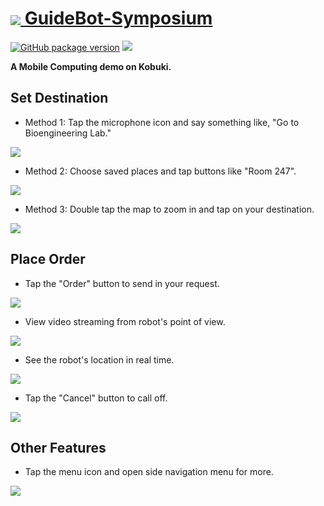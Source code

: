 # <a href="http://ec2-18-216-168-161.us-east-2.compute.amazonaws.com/GuideBot-Symposium/"><img src="img/readme-icon.png" align="absmiddle"/> GuideBot-Symposium</a>
[![GitHub package version](https://img.shields.io/github/package-json/v/badges/shields.svg)](https://github.com/Andersen1997/GuideBot-Symposium/blob/master/index.html)
[![](https://img.shields.io/badge/PoweredBy-Scott&Andersen-red.svg)](https://github.com/Andersen1997/)

**A Mobile Computing demo on Kobuki.**
## Set Destination
* Method 1: Tap the microphone icon and say something like, "Go to Bioengineering Lab."
<img src="img/readme_1.png"/>

* Method 2: Choose saved places and tap buttons like "Room 247".
<img src="img/readme_2.png">

* Method 3: Double tap the map to zoom in and tap on your destination.
<img src="img/readme_3.png">

## Place Order
* Tap the "Order" button to send in your request.
<img src="img/readme_4.png">

* View video streaming from robot's point of view.
<img src="img/readme_5.png">

* See the robot's location in real time.
<img src="img/readme_6.png">

* Tap the "Cancel" button to call off.
<img src="img/readme_7.png">

## Other Features
* Tap the menu icon and open side navigation menu for more.
<img src="img/readme_8.png">
